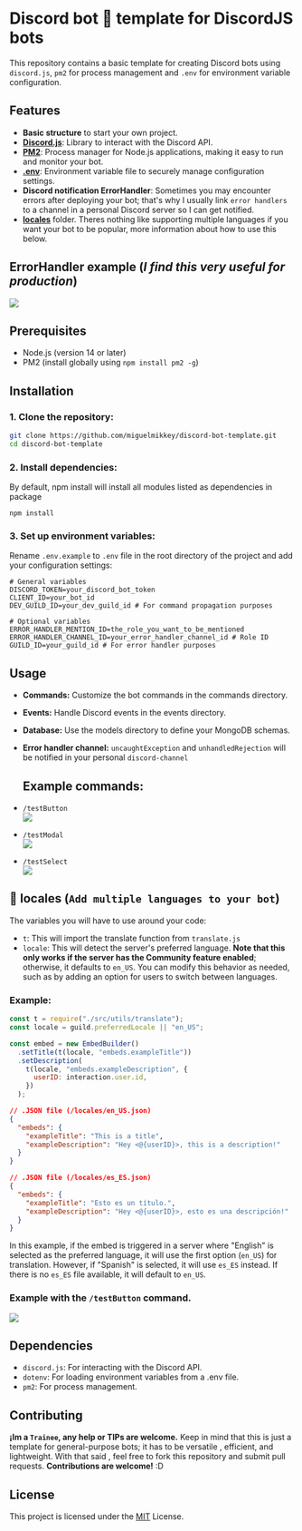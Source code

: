 # Discord bot 🤖 template for DiscordJS bots

This repository contains a basic template for creating Discord bots using `discord.js`, `pm2` for process management and `.env` for environment variable configuration.

## Features

- **Basic structure** to start your own project.
- [**Discord.js**](https://discord.js.org/): Library to interact with the Discord API.
- [**PM2**](https://pm2.keymetrics.io/): Process manager for Node.js applications, making it easy to run and monitor your bot.
- [**.env**](https://www.npmjs.com/package/dotenv): Environment variable file to securely manage configuration settings.
- **Discord notification ErrorHandler**: Sometimes you may encounter errors after deploying your bot; that's why I usually link `error handlers` to a channel in a personal Discord server so I can get notified.<br>
- [**locales**](#-locales-add-multiple-languages-to-your-bot) folder. Theres nothing like supporting multiple languages if you want your bot to be popular, more information about how to use this below.

## ErrorHandler example (_I find this very useful for production_)

<img src="https://i.imgur.com/LZoe93x.png">

## Prerequisites

- Node.js (version 14 or later)
- PM2 (install globally using `npm install pm2 -g`)

## Installation

### 1. **Clone the repository:**

```bash
git clone https://github.com/miguelmikkey/discord-bot-template.git
cd discord-bot-template
```

### 2. Install dependencies:

By default, npm install will install all modules listed as dependencies in package

```console
npm install
```

### 3. Set up environment variables:

Rename `.env.example` to `.env` file in the root directory of the project and add your configuration settings:

```.env
# General variables
DISCORD_TOKEN=your_discord_bot_token
CLIENT_ID=your_bot_id
DEV_GUILD_ID=your_dev_guild_id # For command propagation purposes

# Optional variables
ERROR_HANDLER_MENTION_ID=the_role_you_want_to_be_mentioned
ERROR_HANDLER_CHANNEL_ID=your_error_handler_channel_id # Role ID
GUILD_ID=your_guild_id # For error handler purposes
```

## Usage

- **Commands:** Customize the bot commands in the commands directory.
- **Events:** Handle Discord events in the events directory.
- **Database:** Use the models directory to define your MongoDB schemas.
- **Error handler channel:** `uncaughtException` and `unhandledRejection` will be notified in your personal `discord-channel`

  ## Example commands:

- `/testButton` <br>
  <img src="https://i.imgur.com/TK2f5eW.png">
- `/testModal` <br>
  <img src="https://i.imgur.com/jGcKKAQ.png">
- `/testSelect` <br>
  <img src="https://i.imgur.com/3kuYbMz.png">

## 📁 locales (`Add multiple languages to your bot`)

The variables you will have to use around your code:

- `t`: This will import the translate function from `translate.js`
- `locale`: This will detect the server's preferred language. **Note that this only works if the server has the Community feature enabled**; otherwise, it defaults to `en_US`. You can modify this behavior as needed, such as by adding an option for users to switch between languages.

### Example:

```js
const t = require("./src/utils/translate");
const locale = guild.preferredLocale || "en_US";

const embed = new EmbedBuilder()
  .setTitle(t(locale, "embeds.exampleTitle"))
  .setDescription(
    t(locale, "embeds.exampleDescription", {
      userID: interaction.user.id,
    })
  );
```

```json
// .JSON file (/locales/en_US.json)
{
  "embeds": {
    "exampleTitle": "This is a title",
    "exampleDescription": "Hey <@{userID}>, this is a description!"
  }
}
```

```json
// .JSON file (/locales/es_ES.json)
{
  "embeds": {
    "exampleTitle": "Esto es un título.",
    "exampleDescription": "Hey <@{userID}>, esto es una descripción!"
  }
}
```

In this example, if the embed is triggered in a server where "English" is selected as the preferred language, it will use the first option (`en_US`) for translation. However, if "Spanish" is selected, it will use `es_ES` instead. If there is no `es_ES` file available, it will default to `en_US`.

### Example with the `/testButton` command.

<img src="https://i.imgur.com/dynX26p_d.webp?maxwidth=760&fidelity=grand">

## Dependencies

- `discord.js`: For interacting with the Discord API.
- `dotenv`: For loading environment variables from a .env file.
- `pm2`: For process management.

## Contributing

**¡Im a `Trainee`, any help or TIPs are welcome.**
Keep in mind that this is just a template for general-purpose bots; it has to be versatile , efficient, and lightweight. With that said , feel free to fork this repository and submit pull requests. **Contributions are welcome!** :D

## License

This project is licensed under the [MIT](https://github.com/miguelmikkey/discord-bot-template/blob/main/LICENSE) License.
